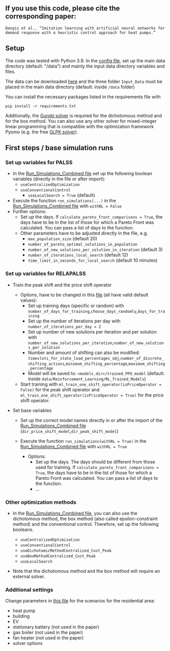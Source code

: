 ## If you use this code, please cite the corresponding paper:
```Dengiz et al., “Imitation learning with artificial neural networks for demand response with a heuristic control approach for heat pumps.” ```

## Setup
The code was tested with Python 3.9. In the [config file](config.py), set up the main data directory (default: "/data") and mainly the input data directory variables and files.

The data can be downloaded [here](https://radar.kit.edu/radar/en/dataset/JieKFMOeZgzCYGmh#) and the three folder `Input_Data` must be placed in the main data directory (default: inside `/data` folder)

You can install the necessary packages listed in the requirements file with

```pip install -r requirements.txt```

Additionally, the [Gurobi solver](https://www.gurobi.com/) is required for the dichotomous method and for the box method. You can also use any other solver for mixed-integer linear programming that is compatible with the optimization framework Pyomo (e.g. the free [GLPK solver](https://www.gnu.org/software/glpk/)). 

## First steps / base simulation runs


### Set up variables for PALSS
 - In the [Run_Simulations_Combined file](Run_Simulations_Combined.py) set up the following boolean variables (directly in the file or after import):
   - ```useCentralizedOptimization``` 
   - ```useConventionalControl```
     - ```useLocalSearch = True``` (default)
 - Execute the function ```run_simulations(...)``` in the [Run_Simulations_Combined file](Run_Simulations_Combined.py) with `withRL = False`
 - Further options:
   - Set up the days. If `calculate_pareto_front_comparisons = True`, the days have to be in the list of those for which a Pareto Front was calculated. You can pass a list of days to the function.
   - Other parameters have to be adjusted directly in the file, e.g.
     - ```max_population_size``` (default 20)
     - ```number_of_pareto_optimal_solutions_in_population``` 
     - ```number_of_new_solutions_per_solution_in_iteration``` (default 3)
     - ```number_of_iterations_local_search``` (default 12)
     - ```time_limit_in_seconds_for_local_search``` (default 10 minutes)
  
### Set up variables for RELAPALSS 
- Train the peak shift and the price shift operator
    - Options, have to be changed in this [file](RL_Training_One_Shift_OperatorTmp.py) (all have valid default values):
      - Set up training days (specific or random) with ```number_of_days_for_training```,```choose_days_randomly```,```days_for_training```
      - Set up the number of iterations per day with ```number_of_iterations_per_day = 2```
      - Set up number of new solutions per iteration and per solution with ```number_of_new_solutions_per_iteration```,```number_of_new_solutions_per_solution```
      - Number and amount of shifting can also be modified: ```timeslots_for_state_load_percentages_obj```,```number_of_discrete_shifting_actions```,```minimum_shifting_percentage```,```maximum_shifting_percentage```
      - Model will be saved to: ```<models_dir>/trained_PPO_model``` (default: inside ```data/Reinforcement_Learning/RL_Trained_Models```)
    - Start training with ```ml_train_one_shift_operator(isPriceOperator = False)``` for the peak shift operator and ```ml_train_one_shift_operator(isPriceOperator = True)``` for the price shift operator.
  
- Set base variables
  - Set up the correct model names directly in or after the import of the [Run_Simulations_Combined file](Run_Simulations_Combined.py) (```dir_price_shift_model```,```dir_peak_shift_model```) 

  - Execute the function ```run_simulations(withRL = True)``` in the [Run_Simulations_Combined file](Run_Simulations_Combined.py) with `withRL = True`
    - Options:
      - Set up the days. The days should be different from those used for training. If `calculate_pareto_front_comparisons = True`, the days have to be in the list of those for which a Pareto Front was calculated. You can pass a list of days to the function.
      - ...


### Other optimization methods
- In the [Run_Simulations_Combined file](Run_Simulations_Combined.py), you can also use the dichotomous method, the box method (also called epsilon-constraint method) and the conventional control. Therefore, set up the following booleans. 
   - ```useCentralizedOptimization``` 
   - ```useConventionalControl```
   - ```useDichotomicMethodCentralized_Cost_Peak```
   - ```useBoxMethodCentralized_Cost_Peak```
   - ```useLocalSearch```

- Note that the dichotomous method and the box method will require an external solver.

### Additional settings
Change parameters in [this file](SetUpScenarios.py) for the scenarios for the residential area:
- heat pump
- building
- EV
- stationary battery (not used in the paper)
- gas boiler (not used in the paper)
- fan heater (not used in the paper)
- solver options


